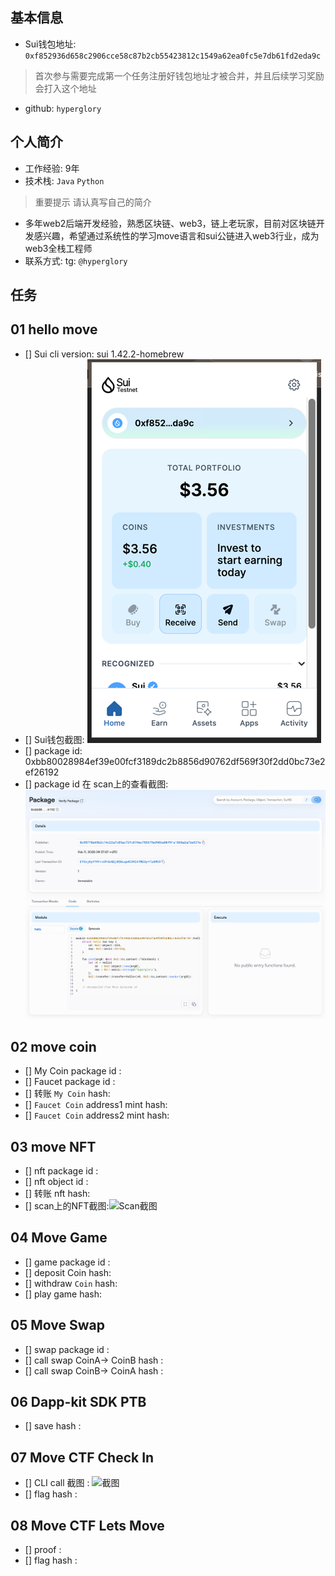 ## 基本信息
- Sui钱包地址: `0xf852936d658c2906cce58c87b2cb55423812c1549a62ea0fc5e7db61fd2eda9c`
> 首次参与需要完成第一个任务注册好钱包地址才被合并，并且后续学习奖励会打入这个地址
- github: `hyperglory`

## 个人简介
- 工作经验: 9年
- 技术栈: `Java` `Python`
> 重要提示 请认真写自己的简介
- 多年web2后端开发经验，熟悉区块链、web3，链上老玩家，目前对区块链开发感兴趣，希望通过系统性的学习move语言和sui公链进入web3行业，成为web3全栈工程师
- 联系方式: tg: `@hyperglory` 

## 任务

##   01 hello move  
- [] Sui cli version: sui 1.42.2-homebrew
- [] Sui钱包截图: ![Sui钱包截图](./images/wallet.png)
- [] package id: 0xbb80028984ef39e00fcf3189dc2b8856d90762df569f30f2dd0bc73e2ef26192
- [] package id 在 scan上的查看截图:![Scan截图](./images/task1_package.png)

##   02 move coin
- [] My Coin package id : 
- [] Faucet package id : 
- [] 转账 `My Coin` hash:
- [] `Faucet Coin` address1 mint hash:
- [] `Faucet Coin` address2 mint hash:

##   03 move NFT
- [] nft package id :
- [] nft object id : 
- [] 转账 nft  hash:
- [] scan上的NFT截图:![Scan截图](./images/你的图片地址)

##   04 Move Game
- [] game package id :
- [] deposit Coin hash:
- [] withdraw `Coin` hash:
- [] play game hash:

##   05 Move Swap
- [] swap package id :
- [] call swap CoinA-> CoinB  hash :
- [] call swap CoinB-> CoinA  hash :

##   06 Dapp-kit SDK PTB
- [] save hash :

##   07 Move CTF Check In
- [] CLI call 截图 : ![截图](./images/你的图片地址)
- [] flag hash :

##   08 Move CTF Lets Move
- [] proof : 
- [] flag hash :


